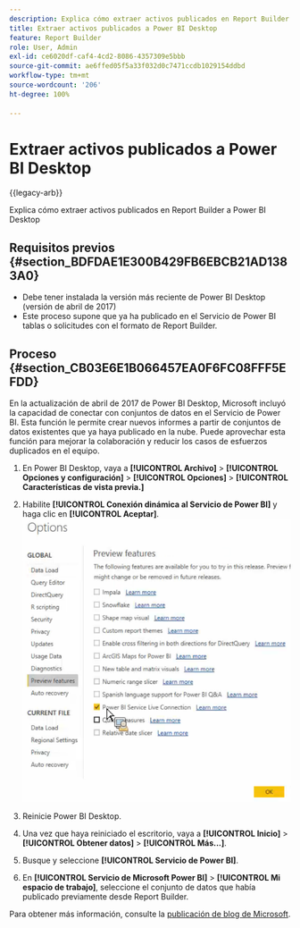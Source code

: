 ```yaml
---
description: Explica cómo extraer activos publicados en Report Builder a Power BI Desktop
title: Extraer activos publicados a Power BI Desktop
feature: Report Builder
role: User, Admin
exl-id: ce6020df-caf4-4cd2-8086-4357309e5bbb
source-git-commit: ae6ffed05f5a33f032d0c7471ccdb1029154ddbd
workflow-type: tm+mt
source-wordcount: '206'
ht-degree: 100%

---
```


# Extraer activos publicados a Power BI Desktop

{{legacy-arb}}

Explica cómo extraer activos publicados en Report Builder a Power BI Desktop

## Requisitos previos {#section_BDFDAE1E300B429FB6EBCB21AD1383A0}

* Debe tener instalada la versión más reciente de Power BI Desktop (versión de abril de 2017)
* Este proceso supone que ya ha publicado en el Servicio de Power BI tablas o solicitudes con el formato de Report Builder.

## Proceso {#section_CB03E6E1B066457EA0F6FC08FFF5EFDD}

En la actualización de abril de 2017 de Power BI Desktop, Microsoft incluyó la capacidad de conectar con conjuntos de datos en el Servicio de Power BI. Esta función le permite crear nuevos informes a partir de conjuntos de datos existentes que ya haya publicado en la nube. Puede aprovechar esta función para mejorar la colaboración y reducir los casos de esfuerzos duplicados en el equipo.

1. En Power BI Desktop, vaya a **[!UICONTROL Archivo]** > **[!UICONTROL Opciones y configuración]** > **[!UICONTROL Opciones]** > **[!UICONTROL Características de vista previa.]**
1. Habilite **[!UICONTROL Conexión dinámica al Servicio de Power BI]** y haga clic en **[!UICONTROL Aceptar]**. ![Haga clic en Conexión dinámica al Servicio de Power BI y a continuación haga clic en Aceptar.](assets/bi-preview-features.png)

1. Reinicie Power BI Desktop.
1. Una vez que haya reiniciado el escritorio, vaya a **[!UICONTROL Inicio]** > **[!UICONTROL Obtener datos]** > **[!UICONTROL Más...]**.
1. Busque y seleccione **[!UICONTROL Servicio de Power BI]**.
1. En **[!UICONTROL Servicio de Microsoft Power BI]** > **[!UICONTROL Mi espacio de trabajo]**, seleccione el conjunto de datos que había publicado previamente desde Report Builder.

Para obtener más información, consulte la [publicación de blog de Microsoft](https://powerbi.microsoft.com/en-us/blog/connecting-to-datasets-in-the-power-bi-service-from-desktop/).
